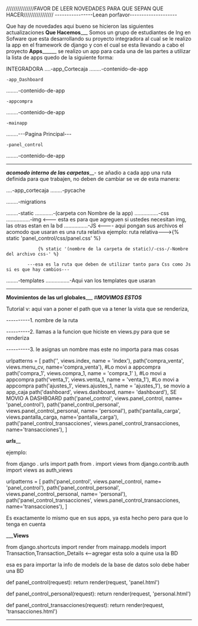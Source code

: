 ///////////////FAVOR DE LEER NOVEDADES PARA QUE SEPAN QUE HACER////////////////
----------------Leean porfavor--------------------

Que hay de novedades aqui bueno se hicieron las siguientes actualizaciones
______________________Que Hacemos_________________________
Somos un grupo de estudiantes de Ing en Sofware que esta desarrollando su proyecto integradora
al cual se le realizo la app en el framework de django y con el cual
se esta llevando a cabo el proyecto
________________________Apps______________________________
se realizo un app para cada una de las partes a utilizar
la lista de apps quedo de la siguiente forma:

 INTEGRADORA
....-app_Cortecaja
........-contenido-de-app

    -app_Dashboard
........-contenido-de-app

    -appcompra
........-contenido-de-app

    -mainapp
........---Pagina Principal---

    -panel_control
........-contenido-de-app


________________________________________________________________________________________

___________________________acomodo interno de las carpetas_____________________________-
se añadio a cada app una ruta definida para que trabajen, no deben de cambiar
se ve de esta manera:

....-app_cortecaja
........-pycache

........-migrations

........-static
............-(carpeta con Nombre de la app)
................-css
................-img <--- esta es para que agreguen si ustedes necesitan img, las otras estan en la bd
................-JS <---- aqui pongan sus archivos el acomodo que usaran es una ruta relativa
            ejemplo:
            ruta relativa--->{% static 'panel_control/css/panel.css' %}

                {% static '(nombre de la carpeta de static)/-css-/-Nombre del archivo css-' %}

            ---esa es la ruta que deben de utilizar tanto para Css como Js si es que hay cambios---

........-templates
................-Aqui van los templates que usaran
____________________________________________________________________________________________________


____________________________Movimientos de las url globales_______________________________
#_____________________MOVIMOS ESTOS_____________________

Tutorial v: aqui van a poner el path que va a tener la vista que se renderiza,

----------1. nombre de la ruta

----------2. llamas a la funcion que hiciste en views.py para que se renderiza

----------3. le asignas un nombre mas este no importa para mas cosas

urlpatterns = [
    path('', views.index, name = 'index'),
    path('compra_venta', views.menu_cv, name='compra_venta'), #Lo movi a appcompra
    path('compra_1', views.compra_1, name = 'compra_1' ), #Lo movi a appcompra
    path('venta_1', views.venta_1, name = 'venta_1'), #Lo movi a appcompra
    path('ajustes_1', views.ajustes_1, name = 'ajustes_1'), se movio a app_caja
    path('dashboard', views.dashboard, name= 'dashboard'), SE MOVIO A DASHBOARD
    path('panel_control', views.panel_control, name= 'panel_control'),
    path('panel_control_personal', views.panel_control_personal, name= 'personal'),
    path('pantalla_carga', views.pantalla_carga, name='pantalla_carga'),
    path('panel_control_transacciones', views.panel_control_transacciones, name='transacciones'),
]

_________________________________urls___________________________________

ejemplo:

from django . urls import path
from . import views
from django.contrib.auth import views as auth_views


urlpatterns = [
    path('panel_control', views.panel_control, name= 'panel_control'),
    path('panel_control_personal', views.panel_control_personal, name= 'personal'),
    path('panel_control_transacciones', views.panel_control_transacciones, name='transacciones'),
]

Es exactamente lo mismo que en sus apps, ya esta hecho pero para que lo tenga en cuenta

_______________________________Views____________________________

from django.shortcuts import render
from mainapp.models import Transaction,Transaction_Details <--agregar esta solo a quine usa la BD


esa es para importar la info de models de la base de datos 
solo debe haber una BD

def panel_control(request):
    return render(request, 'panel.html')

def panel_control_personal(request):
    return render(request, 'personal.html')

def panel_control_transacciones(request):
    return render(request, 'transacciones.html')
_____________________________________________________________________
